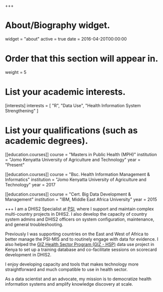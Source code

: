 +++
# About/Biography widget.
widget = "about"
active = true
date = 2016-04-20T00:00:00

# Order that this section will appear in.
weight = 5

# List your academic interests.
[interests]
  interests = [
    "R",
    "Data Use",
    "Health Information System Strengthening"
  ]

# List your qualifications (such as academic degrees).
[[education.courses]]
  course = "Masters in Public Health (MPH)"
  institution = "Jomo Kenyatta University of Agriculture and Technology"
  year = "Present"

[[education.courses]]
  course = "Bsc. Health Information Management & Informatics"
  institution = "Jomo Kenyatta University of Agriculture and Technology"
  year = 2017

[[education.courses]]
  course = "Cert. Big Data Development & Management"
  institution = "IBM, Middle East Africa University"
  year = 2015
 
+++
I am a DHIS2 Specialist at [PSI](https://mis.psi.org/?lang=en), where I support and maintain complex multi-country projects in DHIS2. I also develop the capacity of country system admins and DHIS2 officers on system configuration, maintenance, and general troubleshooting.

Previously I was supporting countries on the East and West of Africa to better manage the PSI-MIS and to routinely engage with data for evidence. I also helped the [GIZ Health Sector Program (GIZ - HSP)](https://www.giz.de/en/worldwide/317.html) data use project in Kenya to set up a training database and co-facilitate sessions on scorecard development in DHIS2. 

I enjoy developing capacity and tools that makes technology more straightforward and much compatible to use in health sector.

As a data scientist and an advocate, my mission is to democratize health information systems and amplify knowledge discovery at scale.
